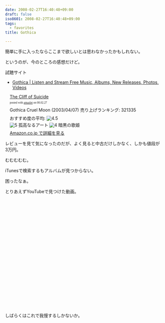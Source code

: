 ```yaml
---
date: 2008-02-27T16:40:48+09:00
draft: false
iso8601: 2008-02-27T16:40:48+09:00
tags:
  - favorites
title: Gothica

---
```


簡単に手に入ったならここまで欲しいとは思わなかったかもしれない。

というのが、今のところの感想だけど。

試聴サイト
- [Gothica | Listen and Stream Free Music, Albums, New Releases, Photos, Videos](https://myspace.com/gothicaproject)

<div class="amazlet-box" style="margin-bottom:0px;">
  <div class="amazlet-image" style="float:left;"><a href="http://www.amazon.co.jp/exec/obidos/ASIN/B00008S0W7/nqounet-22/ref=nosim/" name="amazletlink" id="amazletlink"></a></div>
  <div class="amazlet-info" style="float:left;margin-left:15px;line-height:120%">
    <div class="amazlet-name" style="margin-bottom:10px;line-height:120%"><a href="http://www.amazon.co.jp/exec/obidos/ASIN/B00008S0W7/nqounet-22/ref=nosim/" name="amazletlink" id="amazletlink">The Cliff of Suicide</a>
      <div class="amazlet-powered-date" style="font-size:7pt;margin-top:5px;font-family:verdana;line-height:120%">posted with <a href="http://app.amazlet.com/amazlet/" title="The Cliff of Suicide">amazlet</a> on 08.02.27</div>
    </div>
    <div class="amazlet-detail">Gothica
      Cruel Moon (2003/04/07)
      売り上げランキング: 321335
    </div>
    <div class="amazlet-review" style="margin-top:10px; margin-bottom:10px">
      <div class="amazlet-review-average" style="margin-bottom:5px">おすすめ度の平均: <img src="http://images-jp.amazon.com/images/G/09/x-locale/common/customer-reviews/stars-4-5.gif" alt="4.5" /></div><img src="http://images-jp.amazon.com/images/G/09/x-locale/common/customer-reviews/stars-5-0.gif" alt="5" /> 孤高なるアート
      <img src="http://images-jp.amazon.com/images/G/09/x-locale/common/customer-reviews/stars-4-0.gif" alt="4" /> 暗黒の歌姫
    </div>
    <div class="amazlet-link" style="margin-top: 5px"><a href="http://www.amazon.co.jp/exec/obidos/ASIN/B00008S0W7/nqounet-22/ref=nosim/" name="amazletlink" id="amazletlink">Amazon.co.jp で詳細を見る</a></div>
  </div>
  <div class="amazlet-footer" style="clear: left"></div>
</div>

レビューを見て気になったのだが、よく見ると中古だけしかなく、しかも値段が3万円。

むむむむむ。

iTunesで検索するもアルバムが見つからない。

困ったなぁ。

とりあえずYouTubeで見つけた動画。

<object width="425" height="355">
  <param name="movie" value="http://www.youtube.com/v/GeVoCQwIa8c&amp;rel=0&amp;color1=0x3a3a3a&amp;color2=0x999999&amp;border=0" />
  <param name="wmode" value="transparent" /><embed src="http://www.youtube.com/v/GeVoCQwIa8c&amp;rel=0&amp;color1=0x3a3a3a&amp;color2=0x999999&amp;border=0" type="application/x-shockwave-flash" wmode="transparent" width="425" height="355"></embed></object>

しばらくはこれで我慢するしかないか。
